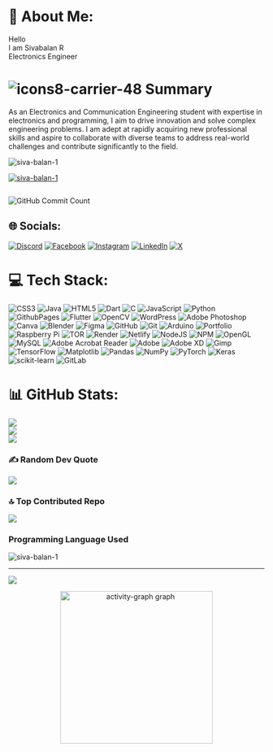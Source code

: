 # 💫 About Me:
Hello<br>I am Sivabalan R<br>Electronics Engineer

# ![icons8-carrier-48](https://github.com/user-attachments/assets/cebd838e-7153-4d7f-9d45-bedd1c7e1b4b)  Summary
As an Electronics and Communication Engineering student with expertise in electronics and programming, I aim to drive innovation and solve complex engineering problems. I am adept at rapidly acquiring new professional skills and aspire to collaborate with diverse teams to address real-world challenges and contribute significantly to the field.

<p align="left"> <img src="https://komarev.com/ghpvc/?username=siva-balan-1&label=Profile%20views&color=0e75b6&style=flat" alt="siva-balan-1" /> </p>

<p align="left"> <a href="https://github.com/ryo-ma/github-profile-trophy"><img src="https://github-profile-trophy.vercel.app/?username=siva-balan-1" alt="siva-balan-1" /></a> </p>

<p align="left"> <a href="https://twitter.com/" target="blank"><img src="https://img.shields.io/twitter/follow/?logo=twitter&style=for-the-badge" alt="" /></a> </p>

![GitHub Commit Count](https://github-readme-stats.vercel.app/api?username=siva-balan-1&show_icons=true&count_private=true&include_all_commits=true&hide_title=true)




## 🌐 Socials:
[![Discord](https://img.shields.io/badge/Discord-%237289DA.svg?logo=discord&logoColor=white)](https://discord.gg/https://discord.com/channels/1047341322270412800/1047341322270412803) [![Facebook](https://img.shields.io/badge/Facebook-%231877F2.svg?logo=Facebook&logoColor=white)](https://facebook.com/https://www.facebook.com/profile.php?id=100065334287823) [![Instagram](https://img.shields.io/badge/Instagram-%23E4405F.svg?logo=Instagram&logoColor=white)](https://instagram.com/https://www.instagram.com/ps_devils_king_0_0_1/) [![LinkedIn](https://img.shields.io/badge/LinkedIn-%230077B5.svg?logo=linkedin&logoColor=white)](https://linkedin.com/in/www.linkedin.com/in/sivabalan-r-466420249) [![X](https://img.shields.io/badge/X-black.svg?logo=X&logoColor=white)](https://x.com/https://x.com/SivaBal77490741) 

# 💻 Tech Stack:
![CSS3](https://img.shields.io/badge/css3-%231572B6.svg?style=flat&logo=css3&logoColor=white) ![Java](https://img.shields.io/badge/java-%23ED8B00.svg?style=flat&logo=openjdk&logoColor=white) ![HTML5](https://img.shields.io/badge/html5-%23E34F26.svg?style=flat&logo=html5&logoColor=white) ![Dart](https://img.shields.io/badge/dart-%230175C2.svg?style=flat&logo=dart&logoColor=white) ![C](https://img.shields.io/badge/c-%2300599C.svg?style=flat&logo=c&logoColor=white) ![JavaScript](https://img.shields.io/badge/javascript-%23323330.svg?style=flat&logo=javascript&logoColor=%23F7DF1E) ![Python](https://img.shields.io/badge/python-3670A0?style=flat&logo=python&logoColor=ffdd54) ![GithubPages](https://img.shields.io/badge/github%20pages-121013?style=flat&logo=github&logoColor=white) ![Flutter](https://img.shields.io/badge/Flutter-%2302569B.svg?style=flat&logo=Flutter&logoColor=white) ![OpenCV](https://img.shields.io/badge/opencv-%23white.svg?style=flat&logo=opencv&logoColor=white) ![WordPress](https://img.shields.io/badge/WordPress-%23117AC9.svg?style=flat&logo=WordPress&logoColor=white) ![Adobe Photoshop](https://img.shields.io/badge/adobe%20photoshop-%2331A8FF.svg?style=flat&logo=adobe%20photoshop&logoColor=white) ![Canva](https://img.shields.io/badge/Canva-%2300C4CC.svg?style=flat&logo=Canva&logoColor=white) ![Blender](https://img.shields.io/badge/blender-%23F5792A.svg?style=flat&logo=blender&logoColor=white) ![Figma](https://img.shields.io/badge/figma-%23F24E1E.svg?style=flat&logo=figma&logoColor=white) ![GitHub](https://img.shields.io/badge/github-%23121011.svg?style=flat&logo=github&logoColor=white) ![Git](https://img.shields.io/badge/git-%23F05033.svg?style=flat&logo=git&logoColor=white) ![Arduino](https://img.shields.io/badge/-Arduino-00979D?style=flat&logo=Arduino&logoColor=white) ![Portfolio](https://img.shields.io/badge/Portfolio-%23000000.svg?style=flat&logo=firefox&logoColor=#FF7139) ![Raspberry Pi](https://img.shields.io/badge/-RaspberryPi-C51A4A?style=flat&logo=Raspberry-Pi) ![TOR](https://img.shields.io/badge/tor-%237E4798.svg?style=flat&logo=tor-project&logoColor=white) ![Render](https://img.shields.io/badge/Render-%46E3B7.svg?style=flat&logo=render&logoColor=white) ![Netlify](https://img.shields.io/badge/netlify-%23000000.svg?style=flat&logo=netlify&logoColor=#00C7B7) ![NodeJS](https://img.shields.io/badge/node.js-6DA55F?style=flat&logo=node.js&logoColor=white) ![NPM](https://img.shields.io/badge/NPM-%23CB3837.svg?style=flat&logo=npm&logoColor=white) ![OpenGL](https://img.shields.io/badge/OpenGL-%23FFFFFF.svg?style=flat&logo=opengl) ![MySQL](https://img.shields.io/badge/mysql-4479A1.svg?style=flat&logo=mysql&logoColor=white) ![Adobe Acrobat Reader](https://img.shields.io/badge/Adobe%20Acrobat%20Reader-EC1C24.svg?style=flat&logo=Adobe%20Acrobat%20Reader&logoColor=white) ![Adobe](https://img.shields.io/badge/adobe-%23FF0000.svg?style=flat&logo=adobe&logoColor=white) ![Adobe XD](https://img.shields.io/badge/Adobe%20XD-470137?style=flat&logo=Adobe%20XD&logoColor=#FF61F6) ![Gimp](https://img.shields.io/badge/Gimp-657D8B?style=flat&logo=gimp&logoColor=FFFFFF) ![TensorFlow](https://img.shields.io/badge/TensorFlow-%23FF6F00.svg?style=flat&logo=TensorFlow&logoColor=white) ![Matplotlib](https://img.shields.io/badge/Matplotlib-%23ffffff.svg?style=flat&logo=Matplotlib&logoColor=black) ![Pandas](https://img.shields.io/badge/pandas-%23150458.svg?style=flat&logo=pandas&logoColor=white) ![NumPy](https://img.shields.io/badge/numpy-%23013243.svg?style=flat&logo=numpy&logoColor=white) ![PyTorch](https://img.shields.io/badge/PyTorch-%23EE4C2C.svg?style=flat&logo=PyTorch&logoColor=white) ![Keras](https://img.shields.io/badge/Keras-%23D00000.svg?style=flat&logo=Keras&logoColor=white) ![scikit-learn](https://img.shields.io/badge/scikit--learn-%23F7931E.svg?style=flat&logo=scikit-learn&logoColor=white) ![GitLab](https://img.shields.io/badge/gitlab-%23181717.svg?style=flat&logo=gitlab&logoColor=white)
# 📊 GitHub Stats:
![](https://github-readme-stats.vercel.app/api?username=siva-balan-1&theme=default&hide_border=false&include_all_commits=false&count_private=false)<br/>
![](https://github-readme-streak-stats.herokuapp.com/?user=siva-balan-1&theme=default&hide_border=false)<br/>
![](https://github-readme-stats.vercel.app/api/top-langs/?username=siva-balan-1&theme=default&hide_border=false&include_all_commits=false&count_private=false&layout=compact)

### ✍️ Random Dev Quote
![](https://quotes-github-readme.vercel.app/api?type=horizontal&theme=light)

### 🔝 Top Contributed Repo
![](https://github-contributor-stats.vercel.app/api?username=siva-balan-1&limit=5&theme=default&combine_all_yearly_contributions=true) 

### Programming Language Used
<p><img align="center" src="https://github-readme-stats.vercel.app/api/top-langs?username=siva-balan-1&show_icons=true&locale=en&layout=compact" alt="siva-balan-1" /></p>

---
[![](https://visitcount.itsvg.in/api?id=siva-balan-1&label=Profile%20Views&color=5&pretty=true)](https://visitcount.itsvg.in)


<!-- Proudly created with GPRM ( https://gprm.itsvg.in ) -->
<div align="center">
  <img src="https://github-readme-activity-graph.vercel.app/graph?username=siva-balan-1&radius=16&theme=react&area=true&order=5" height="300" alt="activity-graph graph"  />
</div>
